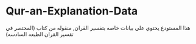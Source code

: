 # Qur-an-Explanation-Data
هذا المستودع يحتوي على بيانات خاصه بتفسير القران, منقوله من كتاب (المحتصر في تقسير القران الطبعه السادسه)
